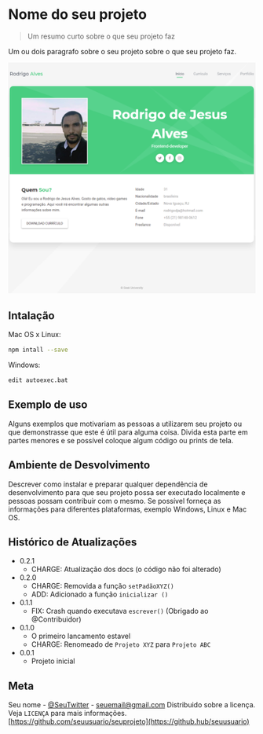 # Nome do seu projeto
> Um resumo curto sobre o que seu projeto faz

Um ou dois paragrafo sobre o seu projeto sobre o 
que seu projeto faz.

![](pag.png)

## Intalação

Mac OS x Linux:

```sh
npm intall --save
```

Windows:

```sh
edit autoexec.bat
```

## Exemplo de uso

Alguns exemplos que motivariam as pessoas a utilizarem seu projeto ou que demonstrasse que este é útil para alguma coisa. Divida esta parte em partes menores e se possível coloque algum código ou prints de tela.

## Ambiente de Desvolvimento

Descrever como instalar e preparar qualquer dependência de desenvolvimento para que seu projeto possa ser executado localmente e pessoas possam contribuir com o mesmo. Se possível forneça as informações para diferentes plataformas, exemplo Windows, Linux e Mac OS.

## Histórico de Atualizações

* 0.2.1
  *  CHARGE: Atualização dos docs (o código não foi alterado)
* 0.2.0
  * CHARGE: Removida a função `setPadãoXYZ()`
  * ADD: Adicionado a função `inicializar ()`
* 0.1.1
  * FIX: Crash quando executava `escrever()` (Obrigado ao @Contribuidor)
 * 0.1.0
    * O primeiro lancamento estavel
    * CHARGE: Renomeado de `Projeto XYZ` para `Projeto ABC`
* 0.0.1
    * Projeto inicial

## Meta

Seu nome - [@SeuTwitter](https://twitter.com/seuTwitter) - seuemail@gmail.com
Distribuido sobre a licença. Veja `LICENÇA` para mais informações.
[https://github.com/seuusuario/seuprojeto](https://github.hub/seuusuario)
